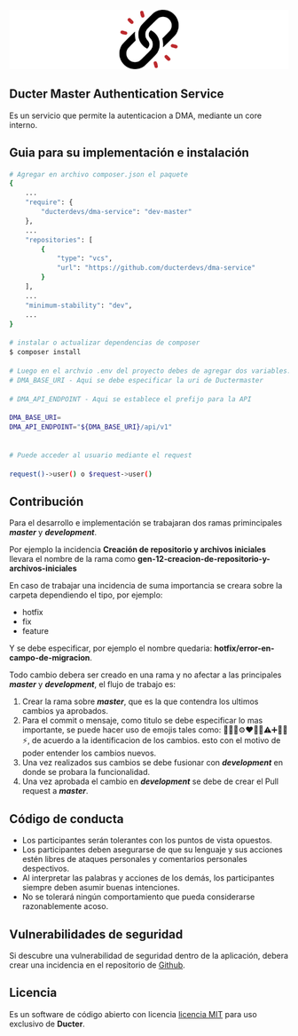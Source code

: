<p align="center"><img src="/art/logo.svg" alt="Logo"></p>

## Ducter Master Authentication Service

Es un servicio que permite la autenticacion a DMA, mediante un core interno.


## Guia para su implementación e instalación

```bash
# Agregar en archivo composer.json el paquete 
{
    ...
    "require": {
        "ducterdevs/dma-service": "dev-master"
    },
    ...
    "repositories": [
        {
            "type": "vcs",
            "url": "https://github.com/ducterdevs/dma-service"
        }
    ],
    ...
    "minimum-stability": "dev",
    ...
}

# instalar o actualizar dependencias de composer
$ composer install

# Luego en el archvio .env del proyecto debes de agregar dos variables.
# DMA_BASE_URI - Aqui se debe especificar la uri de Ductermaster

# DMA_API_ENDPOINT - Aqui se establece el prefijo para la API

DMA_BASE_URI=
DMA_API_ENDPOINT="${DMA_BASE_URI}/api/v1"


# Puede acceder al usuario mediante el request 

request()->user() o $request->user()

```

## Contribución

Para el desarrollo e implementación se trabajaran dos ramas primincipales ***master*** y ***development***.

Por ejemplo la incidencia **Creación de repositorio y archivos iniciales** llevara el nombre de la rama como **gen-12-creacion-de-repositorio-y-archivos-iniciales**

En caso de trabajar una incidencia de suma importancia se creara sobre la carpeta dependiendo el tipo, por ejemplo:

- hotfix
- fix
- feature

Y se debe especificar, por ejemplo el nombre quedaria: **hotfix/error-en-campo-de-migracion**.

Todo cambio debera ser creado en una rama y no afectar a las principales ***master*** y ***development***, el flujo de trabajo es:

1. Crear la rama sobre  ***master***, que es la que contendra los ultimos cambios ya aprobados.
2. Para el commit o mensaje, como titulo se debe especificar lo mas importante, se puede hacer uso de emojis tales como: 🐛✨✅⚙❤️🚫❌⚠️➕🚩🚀⚡, de acuerdo a la identificacion de los cambios. esto con el motivo de poder entender los cambios nuevos.
3. Una vez realizados sus cambios se debe fusionar con ***development*** en donde se probara la funcionalidad.
4. Una vez aprobada el cambio en ***development*** se debe de crear el Pull request a ***master***.


## Código de conducta

- Los participantes serán tolerantes con los puntos de vista opuestos.
- Los participantes deben asegurarse de que su lenguaje y sus acciones estén libres de ataques personales y comentarios personales despectivos.
- Al interpretar las palabras y acciones de los demás, los participantes siempre deben asumir buenas intenciones.
- No se tolerará ningún comportamiento que pueda considerarse razonablemente acoso.

## Vulnerabilidades de seguridad

Si descubre una vulnerabilidad de seguridad dentro de la aplicación, debera crear una incidencia en el repositorio de [Github](https://github.com/ducterdevs/dma-service).

## Licencia

Es un software de código abierto con licencia [licencia MIT](https://opensource.org/licenses/MIT) para uso exclusivo de **Ducter**.
